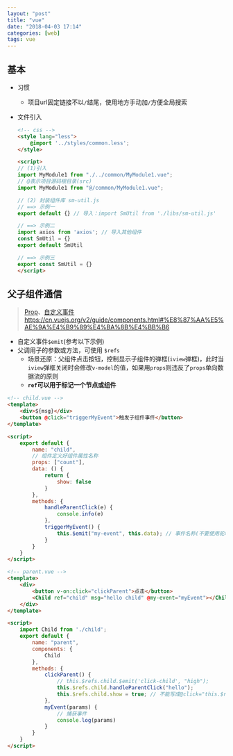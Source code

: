 ```yaml
---
layout: "post"
title: "vue"
date: "2018-04-03 17:14"
categories: [web]
tags: vue
---
```


## 基本

- 习惯
    - 项目url固定链接不以`/`结尾，使用地方手动加`/`方便全局搜索

- 文件引入
    
    ```html
    <!-- css -->
    <style lang="less">
        @import '../styles/common.less';
    </style>

    <script>
    // (1)引入
    import MyModule1 from "./../common/MyModule1.vue";
    // @表示项目源码根目录(src)
    import MyModule1 from "@/common/MyModule1.vue";

    // (2) 封装组件库 sm-util.js 
    // ==> 示例一
    export default {} // 导入：import SmUtil from './libs/sm-util.js'

    // ==> 示例二
    import axios from 'axios'; // 导入其他组件
    const SmUtil = {}
    export default SmUtil

    // ==> 示例三
    export const SmUtil = {}
    </script>
    ```

## 父子组件通信

> [Prop](https://cn.vuejs.org/v2/guide/components.html#Prop)、[自定义事件]()https://cn.vuejs.org/v2/guide/components.html#%E8%87%AA%E5%AE%9A%E4%B9%89%E4%BA%8B%E4%BB%B6

- 自定义事件`$emit`(参考以下示例)
- 父调用子的参数或方法，可使用 `$refs`
    - 场景还原：父组件点击按钮，控制显示子组件的弹框(`iview`弹框)，此时当`iview`弹框关闭时会修改`v-model`的值，如果用`props`则违反了`props`单向数据流的原则
    - **`ref`可以用于标记一个节点或组件**

```html
<!-- child.vue -->
<template>
    <div>${msg}</div>
    <button @click="triggerMyEvent">触发子组件事件</button>
</template>

<script>
    export default {
        name: "child",
        // 组件定义好组件属性名称
        props: ["count"],
        data: () {
            return {
                show: false
            }
        },
        methods: {
            handleParentClick(e) {
                console.info(e)
            },
            triggerMyEvent() {
                this.$emit("my-event", this.data); // 事件名称(不要使用驼峰命名)、负载
            }
        }
    }
</script>

<!-- parent.vue -->
<template>
    <div>
        <button v-on:click="clickParent">点击</button>
        <Child ref="child" msg="hello child" @my-event="myEvent"></Child>
    </div>
</template>

<script>
    import Child from './child';
    export default {
        name: "parent",
        components: {
            Child
        },
        methods: {
            clickParent() {
                // this.$refs.child.$emit('click-child', "high");
                this.$refs.child.handleParentClick("hello");
                this.$refs.child.show = true; // 不能写成@click="this.$refs.child.show = true"，此时this不是vue
            },
            myEvent(params) {
                // 捕获事件
                console.log(params)
            }
        }
    }
</script>
```